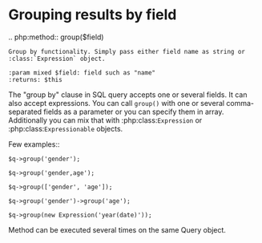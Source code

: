# Grouping results by field

.. php:method:: group($field)

    Group by functionality. Simply pass either field name as string or
    :class:`Expression` object.

    :param mixed $field: field such as "name"
    :returns: $this

The "group by" clause in SQL query accepts one or several fields. It can also
accept expressions. You can call `group()` with one or several comma-separated
fields as a parameter or you can specify them in array. Additionally you can
mix that with :php:class:`Expression` or :php:class:`Expressionable` objects.

Few examples::

    $q->group('gender');

    $q->group('gender,age');

    $q->group(['gender', 'age']);

    $q->group('gender')->group('age');

    $q->group(new Expression('year(date)'));

Method can be executed several times on the same Query object.

